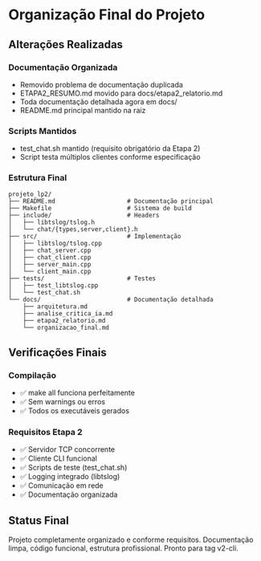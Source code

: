 # Organização Final do Projeto

## Alterações Realizadas

### Documentação Organizada

- Removido problema de documentação duplicada
- ETAPA2_RESUMO.md movido para docs/etapa2_relatorio.md
- Toda documentação detalhada agora em docs/
- README.md principal mantido na raiz

### Scripts Mantidos

- test_chat.sh mantido (requisito obrigatório da Etapa 2)
- Script testa múltiplos clientes conforme especificação

### Estrutura Final

```
projeto_lp2/
├── README.md                    # Documentação principal
├── Makefile                     # Sistema de build
├── include/                     # Headers
│   ├── libtslog/tslog.h
│   └── chat/{types,server,client}.h
├── src/                         # Implementação
│   ├── libtslog/tslog.cpp
│   ├── chat_server.cpp
│   ├── chat_client.cpp
│   ├── server_main.cpp
│   └── client_main.cpp
├── tests/                       # Testes
│   ├── test_libtslog.cpp
│   └── test_chat.sh
└── docs/                        # Documentação detalhada
    ├── arquitetura.md
    ├── analise_critica_ia.md
    ├── etapa2_relatorio.md
    └── organizacao_final.md
```

## Verificações Finais

### Compilação

- ✅ make all funciona perfeitamente
- ✅ Sem warnings ou erros
- ✅ Todos os executáveis gerados

### Requisitos Etapa 2

- ✅ Servidor TCP concorrente
- ✅ Cliente CLI funcional
- ✅ Scripts de teste (test_chat.sh)
- ✅ Logging integrado (libtslog)
- ✅ Comunicação em rede
- ✅ Documentação organizada

## Status Final

Projeto completamente organizado e conforme requisitos. Documentação limpa, código funcional, estrutura profissional. Pronto para tag v2-cli.
